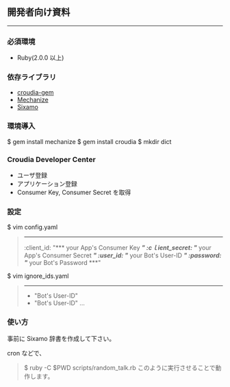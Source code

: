 ## 開発者向け資料

---

### 必須環境
- Ruby(2.0.0 以上)

### 依存ライブラリ
- [croudia-gem](https://github.com/wktk/croudia-gem)
- [Mechanize](http://mechanize.rubyforge.org/)
- [Sixamo](http://yowaken.dip.jp/sixamo/)

### 環境導入

$ gem install mechanize
$ gem install croudia
$ mkdir dict

### Croudia Developer Center
- ユーザ登録
- アプリケーション登録
- Consumer Key, Consumer Secret を取得

### 設定

$ vim config.yaml

> ---
> :client_id: "*** your App's Consumer Key ***"
> :cｌient_secret: "*** your App's Consumer Secret ***"
> :user_id: "*** your Bot's User-ID ***"
> :password: "*** your Bot's Password ***"
> 

$ vim ignore_ids.yaml

> ---
> - "Bot's User-ID"
> - "Bot's User-ID"
> ...
> 

### 使い方

事前に Sixamo 辞書を作成して下さい。

cron などで、
> $ ruby -C $PWD scripts/random_talk.rb
このように実行させることで動作します。


